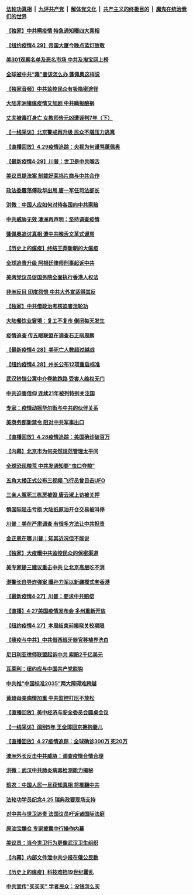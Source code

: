 ####  [法轮功真相](../../../../basic/blob/master/README.md?t=04301031) &nbsp;|&nbsp; [九评共产党](../../../../9ping.md/blob/master/README.md?t=04301031) &nbsp;|&nbsp; [解体党文化](../../../../jtdwh.md/blob/master/README.md?t=04301031)  &nbsp;|&nbsp; [共产主义的终极目的](../../../../gczydzjmd.md/blob/master/README.md?t=04301031) &nbsp;|&nbsp; [魔鬼在统治我们的世界](../../../../mgztzwmdsj.md/blob/master/README.md?t=04301031) 

#### [【独家】中共瞒疫情 特急通知曝四大真相](../pages/nf4514/n12071314.md?t=04301031) 

#### [【纽约疫情4.29】帝国大厦今晚点蓝灯致敬](../pages/nf4514/n12069759.md?t=04301031) 

#### [美301观察名单及恶名市场 中共及淘宝网上榜](../pages/nf4514/n12071117.md?t=04301031) 

#### [全球被中共“毒”害该怎么办 蓬佩奥这样说](../pages/nf4514/n12070958.md?t=04301031) 

#### [【独家音频】中共监控民众有极隐密途径](../pages/nf4514/n12070927.md?t=04301031) 

#### [大陆非洲猪瘟疫情又加剧 中共瞒报酿祸](../pages/nf4514/n12070457.md?t=04301031) 

#### [丈夫被毒打身亡 女教师告元凶遭诬判7年（下）](../pages/nf4514/n12059303.md?t=04301031) 

#### [【一线采访】北京警戒再升级 民众不堪压力逃离](../pages/nf4514/n12068957.md?t=04301031) 

#### [【直播回放】4.29疫情追踪：央视为何谩骂蓬佩奥](../pages/nf4514/n12070041.md?t=04301031) 

#### [【最新疫情4·29】川普：世卫是中共喉舌](../pages/nf4514/n12068487.md?t=04301031) 

#### [美议员提法案 制裁好莱坞片商与中共合作](../pages/nf4514/n12069038.md?t=04301031) 

#### [政法委震荡傅政华出局 唐一军任司法部长](../pages/nf4514/n12069348.md?t=04301031) 

#### [洪微：中国人应如何对待各国向中共索赔](../pages/nf4514/n12069487.md?t=04301031) 

#### [中共威胁无效 澳洲再声明：坚持调查疫情](../pages/nf4514/n12068936.md?t=04301031) 

#### [蓬佩奥追讨真相 遭中共喉舌文革式谩骂](../pages/nf4514/n12068521.md?t=04301031) 

#### [【历史上的瘟疫】终结王莽新朝的大瘟疫](../pages/nf4514/n12059475.md?t=04301031) 

#### [全球追责升级 阿根廷律师刑事起诉中共](../pages/nf4514/n12068906.md?t=04301031) 

#### [美两党议员促国务院全面执行香港人权法](../pages/nf4514/n12068873.md?t=04301031) 

#### [非洲反目 印度怨恨 中共大外宣适得其反](../pages/nf4514/n12063407.md?t=04301031) 

#### [【独家】中共借政治考核迫害法轮功](../pages/nf4514/n12063585.md?t=04301031) 

#### [大陆餐饮业窘境：复工不复市 倒闭每天发生](../pages/nf4514/n12068492.md?t=04301031) 

#### [疫情追查 传五眼联盟在调查石正丽周鹏](../pages/nf4514/n12068456.md?t=04301031) 

#### [【最新疫情4·28】美死亡人数超过越战](../pages/nf4514/n12066045.md?t=04301031) 

#### [【纽约疫情4.28】州长公布12项重启标准](../pages/nf4514/n12067247.md?t=04301031) 

#### [武汉铃铛公寓中介卷款跑路 受害人维权无门](../pages/nf4514/n12068286.md?t=04301031) 

#### [中共迫害信仰 连续21年被列特别关注国](../pages/nf4514/n12068191.md?t=04301031) 

#### [专家：疫情动摇华尔街与中共的伙伴关系](../pages/nf4514/n12065101.md?t=04301031) 

#### [美商务部新禁令 阻对中共军事出口](../pages/nf4514/n12067379.md?t=04301031) 

#### [【直播回放】4.28疫情追踪：美国确诊破百万](../pages/nf4514/n12067332.md?t=04301031) 

#### [【内幕】北京市为何突然规范管理太平间](../pages/nf4514/n12065934.md?t=04301031) 

#### [全球恐现粮荒 中共发通知要“虫口夺粮”](../pages/nf4514/n12066948.md?t=04301031) 

#### [五角大楼正式公布三视频 飞行员曾目击UFO](../pages/nf4514/n12066456.md?t=04301031) 

#### [三亲人冤死三栋房被毁 唐云淑上访被关押](../pages/nf4514/n12066469.md?t=04301031) 

#### [惧国际阻击亏损 大陆纸原油开仓交易被叫停](../pages/nf4514/n12065938.md?t=04301031) 

#### [川普：美在严肃调查 有很多方法让中共担责](../pages/nf4514/n12066136.md?t=04301031) 

#### [金正恩在哪 川普：知其近况但不能说](../pages/nf4514/n12065885.md?t=04301031) 

#### [【独家】大疫曝中共监控民众的保密渠道](../pages/nf4514/n12065639.md?t=04301031) 

#### [美专家提三建议重击中共 让北京高层吃不消](../pages/nf4514/n12063590.md?t=04301031) 

#### [港警长自导炸弹案 曝孙力军以新疆模式套香港](../pages/nf4514/n12065826.md?t=04301031) 

#### [【最新疫情4·27】川普：要求中共赔偿](../pages/nf4514/n12062769.md?t=04301031) 

#### [【直播】4·27美国疫情发布会 多州重新开放](../pages/nf4514/n12061245.md?t=04301031) 

#### [【纽约疫情4.27】本周结束前揭晓关校期限](../pages/nf4514/n12064521.md?t=04301031) 

#### [【瘟疫与中共】中共借西班牙器官移植界洗白](../pages/nf4514/n12053386.md?t=04301031) 

#### [尼日利亚律师联盟起诉中共 索赔2千亿美元](../pages/nf4514/n12065490.md?t=04301031) 

#### [瓦莱利：纽约应与中国共产党脱钩](../pages/nf4514/n12065284.md?t=04301031) 

#### [中共推“中国标准2035”两大障碍难跨越](../pages/nf4514/n12065094.md?t=04301031) 

#### [黄琦母亲病情加重 中共监控打压不放松](../pages/nf4514/n12064944.md?t=04301031) 

#### [【直播回放】美中经济与安全委员会圆桌会议](../pages/nf4514/n12063271.md?t=04301031) 

#### [【一线采访】阔别5年 王全璋回京拥抱妻儿](../pages/nf4514/n12064794.md?t=04301031) 

#### [【直播回放】4.27疫情追踪：全球确诊300万 死20万](../pages/nf4514/n12064591.md?t=04301031) 

#### [澳洲外长反击中共威胁：调查疫情合情合理](../pages/nf4514/n12064247.md?t=04301031) 

#### [洪微：武汉中共肺炎病毒检测能力揭秘](../pages/nf4514/n12063906.md?t=04301031) 

#### [班农：中国人民一旦获知真相 将推翻中共](../pages/nf4514/n12063472.md?t=04301031) 

#### [法轮功学员纪念4.25 瑞典政要现场支持](../pages/nf4514/n12062714.md?t=04301031) 

#### [对中共与世卫追责 法国议员吁诉诸国际法庭](../pages/nf4514/n12063439.md?t=04301031) 

#### [原油宝爆仓 专家披露中行操作内幕](../pages/nf4514/n12063437.md?t=04301031) 

#### [美议员：当今世卫行为更像武汉卫生组织](../pages/nf4514/n12063277.md?t=04301031) 

#### [【内幕】内部文件泄中共少报在俄公民数](../pages/nf4514/n12051963.md?t=04301031) 

#### [【历史上的瘟疫】科技难挡19世纪霍乱](../pages/nf4514/n12044233.md?t=04301031) 

#### [中共宣传“买买买” 学者民众：没钱怎么买](../pages/nf4514/n12062907.md?t=04301031) 

